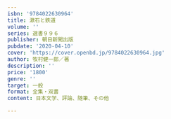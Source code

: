 ```yaml
---
isbn: '9784022630964'
title: 漱石と鉄道
volume: ''
series: 選書９９６
publisher: 朝日新聞出版
pubdate: '2020-04-10'
cover: 'https://cover.openbd.jp/9784022630964.jpg'
author: 牧村健一郎／著
description: ''
price: '1800'
genre: ''
target: 一般
format: 全集・双書
content: 日本文学、評論、随筆、その他

---
```

